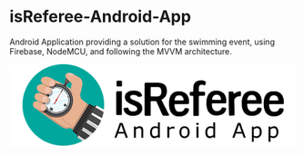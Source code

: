 # isReferee-Android-App

Android Application providing a solution for the swimming event, using Firebase, NodeMCU, and following the MVVM architecture.

![](Image/AppLogo.png)
